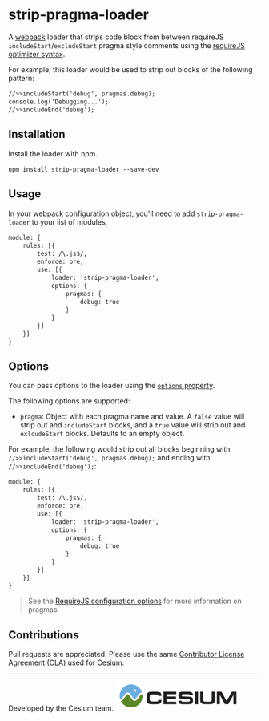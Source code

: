# strip-pragma-loader

A [webpack](http://webpack.github.io/) loader that strips code block from between requireJS `includeStart`/`excludeStart` pragma style comments using the [requireJS optimizer syntax](https://github.com/requirejs/r.js/blob/master/build/example.build.js?utm_campaign=improving-frontend-web-performance-using-requirejs-optimiser-2013-jun&utm_medium=post&utm_source=blog#L260).

For example, this loader would be used to strip out blocks of the following pattern:

```
//>>includeStart('debug', pragmas.debug);
console.log('Debugging...');
//>>includeEnd('debug');
```

## Installation

Install the loader with npm.

```
npm install strip-pragma-loader --save-dev
```

## Usage

In your webpack configuration object, you'll need to add `strip-pragma-loader` to your list of modules.

```
module: {
	rules: [{
		test: /\.js$/,
		enforce: pre,
		use: [{
			loader: 'strip-pragma-loader',
			options: {
				pragmas: {
					debug: true
				}
			}
		}]
	}]
}
```

## Options 

You can pass options to the loader using the [`options` property](https://webpack.js.org/configuration/module/#rule-options-rule-query).

The following options are supported:

 * `pragma`: Object with each pragma name and value. A `false` value will strip out and `includeStart` blocks, and a `true` value will strip out and `exlcudeStart` blocks. Defaults to an empty object.

For example, the following would strip out all blocks beginning with `//>>includeStart('debug', pragmas.debug);` and ending with `//>>includeEnd('debug');`:

```
module: {
	rules: [{
		test: /\.js$/,
		enforce: pre,
		use: [{
			loader: 'strip-pragma-loader',
			options: {
				pragmas: {
					debug: true
				}
			}
		}]
	}]
}
```

> See the [RequireJS configuration options](https://github.com/requirejs/r.js/blob/master/build/example.build.js?utm_campaign=improving-frontend-web-performance-using-requirejs-optimiser-2013-jun&utm_medium=post&utm_source=blog#L260) for more information on pragmas.

## Contributions

Pull requests are appreciated. Please use the same [Contributor License Agreement (CLA)](https://github.com/AnalyticalGraphicsInc/cesium/blob/master/CONTRIBUTING.md) used for [Cesium](https://cesiumjs.org/).

---

Developed by the Cesium team.
<a href="https://cesium.com/"><img alt="Cesium" src="doc/cesium.png" /></a>
